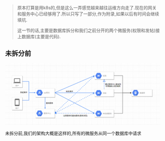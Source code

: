 > 原本打算是用k8s的,但是这么一弄感觉越来越往运维方向走了.现在的网关和服务中心已经够用了.所以只写了一部分,作为附录,如果以后有时间会继续填坑.
> 
> 这一节的话,主要是数据库拆分和我们之前分开的两个微服务(权限和发帖)接上数据库(主要是代码).

## 未拆分前
![](img/5_db_1.png)

未拆分前,我们的架构大概是这样的,所有的微服务从同一个数据库中请求
